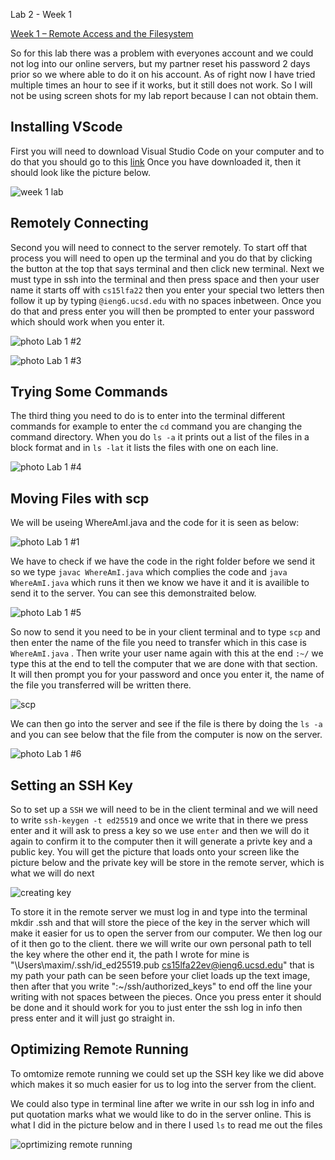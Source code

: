 Lab 2 - Week 1

[Week 1 – Remote Access and the Filesystem](https://ucsd-cse15l-f22.github.io/week/week1/)

So for this lab there was a problem with everyones account and we could not log into our online servers, but my partner reset his password 2 days prior so we where able to do it on his account. As of right now I have tried multiple times an hour to see if it works, but it still does not work. So I will not be using screen shots for my lab report because I can not obtain them.

## Installing VScode
First you will need to download Visual Studio Code on your computer and to do that you should go to this [link](https://code.visualstudio.com/)
Once you have downloaded it, then it should look like the picture below.

![week 1 lab](https://user-images.githubusercontent.com/66755589/193378429-4e348244-e4c5-4c7b-9ab1-0e45f0ea01f7.png)

## Remotely Connecting
Second you will need to connect to the server remotely. To start off that process you will need to open up the terminal and you do that by clicking the button at the top that says terminal and then click new terminal. Next we must type in ssh into the terminal and then press space and then your user name it starts off with `cs15lfa22` then you enter your special two letters then follow it up by typing `@ieng6.ucsd.edu` with no spaces inbetween. Once you do that and press enter you will then be prompted to enter your password which should work when you enter it.

![photo Lab 1 #2](https://user-images.githubusercontent.com/66755589/195947507-d12b8d1d-0f87-4ea8-afa2-5088ca3be87a.png)

![photo Lab 1 #3](https://user-images.githubusercontent.com/66755589/195947627-3b85be8e-f1a1-4812-b076-cfcd6f4ded8f.png)

## Trying Some Commands
The third thing you need to do is to enter into the terminal different commands for example to enter the `cd` command you are changing the command directory. When you do `ls -a` it prints out a list of the files in a block format and in `ls -lat` it lists the files with one on each line.

![photo Lab 1 #4](https://user-images.githubusercontent.com/66755589/195947998-fbe1a69c-67d0-418a-af73-cab3ffc22778.png)

## Moving Files with scp
We will be useing WhereAmI.java and the code for it is seen as below:

![photo Lab 1 #1](https://user-images.githubusercontent.com/66755589/195941854-7c9194c8-c549-482a-a35f-b92de0136435.png)

We have to check if we have the code in the right folder before we send it so we type `javac WhereAmI.java` which complies the code and `java WhereAmI.java` which runs it then we know we have it and it is availible to send it to the server. You can see this demonstraited below.

![photo Lab 1 #5](https://user-images.githubusercontent.com/66755589/195962596-6cf73b4c-8947-4da0-8b10-2539510715ad.png)

So now to send it you need to be in your client terminal and to type `scp` and then enter the name of the file you need to transfer which in this case is `WhereAmI.java` . Then write your user name again with this at the end `:~/` we type this at the end to tell the computer that we are done with that section. It will then prompt you for your password and once you enter it, the name of the file you transferred will be written there.

![scp](https://user-images.githubusercontent.com/66755589/195962697-e4a9ed20-221d-43cf-8bd0-eecc96aeddc5.png)

We can then go into the server and see if the file is there by doing the `ls -a` and you can see below that the file from the computer is now on the server.

![photo Lab 1 #6](https://user-images.githubusercontent.com/66755589/195962755-83e41d80-b9f7-4131-b335-2f7b20c7b65d.png)

## Setting an SSH Key
So to set up a `SSH` we will need to be in the client terminal and we will need to write `ssh-keygen -t ed25519` and once we write that in there we press enter and it will ask to press a key so we use `enter` and then we will do it again to confirm it to the computer then it will generate a privte key and a public key. You will get the picture that loads onto your screen like the picture below and the private key will be store in the remote server, which is what we will do next

![creating key](https://user-images.githubusercontent.com/66755589/195964024-79521b57-a86f-4c47-99ad-b2ea19f4297e.png)

To store it in the remote server we must log in and type into the terminal mkdir .ssh and that will store the piece of the key in the server which will make it easier for us to open the server from our computer. We then log our of it then go to the client. there we will write our own personal path to tell the key where the other end it, the path I wrote for mine is 
"\Users\maxim/.ssh/id_ed25519.pub cs15lfa22ev@ieng6.ucsd.edu" that is my path your path can be seen before your cliet loads up the text image, then after that you write ":~/ssh/authorized_keys" to end off the line your writing with not spaces between the pieces. Once you press enter it should be done and it should work for you to just enter the ssh log in info then press enter and it will just go straight in.

## Optimizing Remote Running
To omtomize remote running we could set up the SSH key like we did above which makes it so much easier for us to log into the server from the client.

We could also type in terminal line after we write in our ssh log in info and put quotation marks what we would like to do in the server online. This is what I did in the picture below and in there I used `ls` to read me out the files

![oprtimizing remote running](https://user-images.githubusercontent.com/66755589/195964289-82ea2438-9070-48ad-b155-e725474bce78.png)
